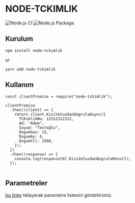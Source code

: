 # NODE-TCKIMLIK


![Node.js CI](https://github.com/emreycolakoglu/node-tckimlik/workflows/Node.js%20CI/badge.svg?branch=master)
![Node.js Package](https://github.com/emreycolakoglu/node-tckimlik/workflows/Node.js%20Package/badge.svg?branch=0.02)


## Kurulum

``` npm install node-tckimlik ```

or

``` yarn add node-tckimlik ``` 

## Kullanım

```
const clientPromise = require("node-tckimlik");

clientPromise
  .then((client) => {
    return client.KisiVeCuzdanDogrulaAsync({
      TCKimlikNo: 12312312312,
      Ad: "Adem",
      Soyad: "Testoğlu",
      DogumGun: 15,
      DogumAy: 6,
      DogumYil: 1990,
    });
  })
  .then((response) => {
    console.log(response[0].KisiVeCuzdanDogrulaResult);
  });


```

## Parametreler

[bu linke](https://tckimlik.nvi.gov.tr/Service/KPSPublicV2.asmx?op=KisiVeCuzdanDogrula) tıklayarak parametre listesini görebilirsiniz.